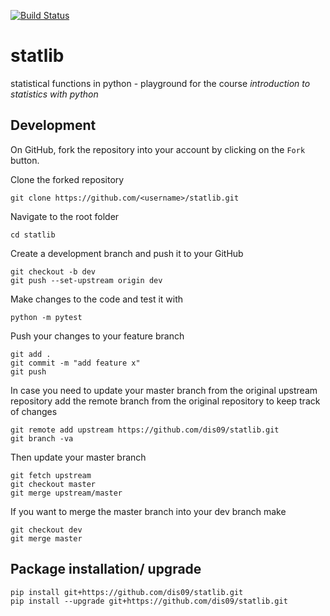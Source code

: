 [![Build Status](https://travis-ci.com/dis09/statlib.svg?token=kXyCrK6nRFhWwsQDajhs&branch=master)](https://travis-ci.com/dis09/statlib)

# statlib

statistical functions in python - playground for the course *introduction to statistics with python*


## Development


On GitHub, fork the repository into your account by clicking on the `Fork` button.

Clone the forked repository
```
git clone https://github.com/<username>/statlib.git
```

Navigate to the root folder
```
cd statlib
```

Create a development branch and push it to your GitHub
```
git checkout -b dev
git push --set-upstream origin dev
```

Make changes to the code and test it with 
```
python -m pytest
```

Push your changes to your feature branch

```
git add .
git commit -m "add feature x"
git push
```


In case you need to update your master branch from the original upstream repository add the remote branch from the original repository to keep track of changes
```
git remote add upstream https://github.com/dis09/statlib.git 
git branch -va
```

Then update your master branch

```
git fetch upstream
git checkout master
git merge upstream/master
```

If you want to merge the master branch into your dev branch make

```
git checkout dev
git merge master 
```


## Package installation/ upgrade 

```
pip install git+https://github.com/dis09/statlib.git
pip install --upgrade git+https://github.com/dis09/statlib.git

```




